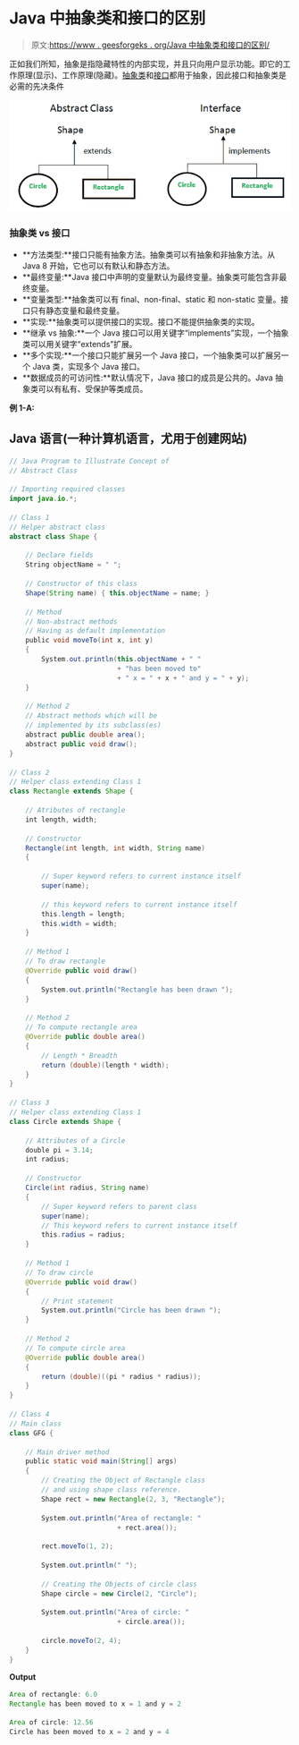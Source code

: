 # Java 中抽象类和接口的区别

> 原文:[https://www . geesforgeks . org/Java 中抽象类和接口的区别/](https://www.geeksforgeeks.org/difference-between-abstract-class-and-interface-in-java/)

正如我们所知，抽象是指隐藏特性的内部实现，并且只向用户显示功能。即它的工作原理(显示)、工作原理(隐藏)。[抽象类](https://www.geeksforgeeks.org/abstract-classes-in-java/)和[接口](https://www.geeksforgeeks.org/interfaces-in-java/)都用于抽象，因此接口和抽象类是必需的先决条件

![Abstract Class vs Interface](img/6ccf160d781a34eb41a739cf7ef3afcc.png)

### **抽象类 vs 接口**

*   **方法类型:**接口只能有抽象方法。抽象类可以有抽象和非抽象方法。从 Java 8 开始，它也可以有默认和静态方法。
*   **最终变量:**Java 接口中声明的变量默认为最终变量。抽象类可能包含非最终变量。
*   **变量类型:**抽象类可以有 final、non-final、static 和 non-static 变量。接口只有静态变量和最终变量。
*   **实现:**抽象类可以提供接口的实现。接口不能提供抽象类的实现。
*   **继承 vs 抽象:**一个 Java 接口可以用关键字“implements”实现，一个抽象类可以用关键字“extends”扩展。
*   **多个实现:**一个接口只能扩展另一个 Java 接口，一个抽象类可以扩展另一个 Java 类，实现多个 Java 接口。
*   **数据成员的可访问性:**默认情况下，Java 接口的成员是公共的。Java 抽象类可以有私有、受保护等类成员。

**例 1-A:**

## Java 语言(一种计算机语言，尤用于创建网站)

```java
// Java Program to Illustrate Concept of
// Abstract Class

// Importing required classes
import java.io.*;

// Class 1
// Helper abstract class
abstract class Shape {

    // Declare fields
    String objectName = " ";

    // Constructor of this class
    Shape(String name) { this.objectName = name; }

    // Method
    // Non-abstract methods
    // Having as default implementation
    public void moveTo(int x, int y)
    {
        System.out.println(this.objectName + " "
                           + "has been moved to"
                           + " x = " + x + " and y = " + y);
    }

    // Method 2
    // Abstract methods which will be
    // implemented by its subclass(es)
    abstract public double area();
    abstract public void draw();
}

// Class 2
// Helper class extending Class 1
class Rectangle extends Shape {

    // Atributes of rectangle
    int length, width;

    // Constructor
    Rectangle(int length, int width, String name)
    {

        // Super keyword refers to current instance itself
        super(name);

        // this keyword refers to current instance itself
        this.length = length;
        this.width = width;
    }

    // Method 1
    // To draw rectangle
    @Override public void draw()
    {
        System.out.println("Rectangle has been drawn ");
    }

    // Method 2
    // To compute rectangle area
    @Override public double area()
    {
        // Length * Breadth
        return (double)(length * width);
    }
}

// Class 3
// Helper class extending Class 1
class Circle extends Shape {

    // Attributes of a Circle
    double pi = 3.14;
    int radius;

    // Constructor
    Circle(int radius, String name)
    {
        // Super keyword refers to parent class
        super(name);
        // This keyword refers to current instance itself
        this.radius = radius;
    }

    // Method 1
    // To draw circle
    @Override public void draw()
    {
        // Print statement
        System.out.println("Circle has been drawn ");
    }

    // Method 2
    // To compute circle area
    @Override public double area()
    {
        return (double)((pi * radius * radius));
    }
}

// Class 4
// Main class
class GFG {

    // Main driver method
    public static void main(String[] args)
    {
        // Creating the Object of Rectangle class
        // and using shape class reference.
        Shape rect = new Rectangle(2, 3, "Rectangle");

        System.out.println("Area of rectangle: "
                           + rect.area());

        rect.moveTo(1, 2);

        System.out.println(" ");

        // Creating the Objects of circle class
        Shape circle = new Circle(2, "Circle");

        System.out.println("Area of circle: "
                           + circle.area());

        circle.moveTo(2, 4);
    }
}
```

**Output**

```java
Area of rectangle: 6.0
Rectangle has been moved to x = 1 and y = 2

Area of circle: 12.56
Circle has been moved to x = 2 and y = 4
```